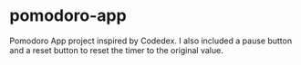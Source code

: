 ﻿# pomodoro-app

Pomodoro App project inspired by Codedex. I also included a pause button and a reset button to reset the timer to the original value. 
